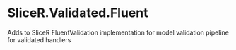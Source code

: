 # SliceR.Validated.Fluent
Adds to SliceR FluentValidation implementation for model validation pipeline for validated handlers
